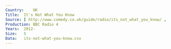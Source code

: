 ```yaml
---
Country:	UK
Title:	It's Not What You Know
Source:	[ http://www.comedy.co.uk/guide/radio/its_not_what_you_know/ , http://www.bbc.co.uk/programmes/b036wvkd/episodes/guide ]
Production:	BBC Radio 4
Years:	2012-
Size:	5
Data:	its-not-what-you-know.csv
---
```

